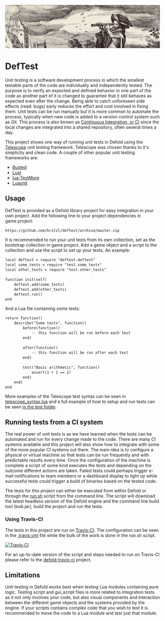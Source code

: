 ![](logo.jpg)

# DefTest
Unit testing is a software development process in which the smallest testable parts of the code are individually and independently tested. The purpose is to verify an expected and defined behavior in one part of the code as another part of it is changed to guarantee that it still behaves as expected even after the change. Being able to catch unforeseen side effects (read: bugs) early reduces the effort and cost involved in fixing them. Unit tests can be run manually but it is more common to automate the process, typically when new code is added to a version control system such as Git. This process is also known as [Continuous Integration, or CI](https://www.wikiwand.com/en/Continuous_integration) since the local changes are integrated into a shared repository, often several times a day.

This project shows one way of running unit tests in Defold using the [Telescope](https://github.com/norman/telescope) unit testing framework. Telescope was chosen thanks to it's simplicity and clean code. A couple of other popular unit testing frameworks are:

* [Busted](http://olivinelabs.com/busted/)
* [Lust](https://github.com/bjornbytes/lust)
* [lua-TestMore](https://github.com/fperrad/lua-TestMore)
* [Luaunit](https://github.com/bluebird75/luaunit)

## Usage
DefTest is provided as a Defold library project for easy integration in your own project. Add the following line to your project dependencies in game.project:

	https://github.com/britzl/deftest/archive/master.zip

It is recommended to run your unit tests from its own collection, set as the bootstrap collection in game.project. Add a game object and a script to the collection and use the script to set up your tests. An example:

	local deftest = require "deftest.deftest"
	local some_tests = require "test.some_tests"
	local other_tests = require "test.other_tests"

	function init(self)
		deftest.add(some_tests)
		deftest.add(other_tests)
		deftest.run()
	end

And a Lua file containing some tests:

	return function()
		describe("Some tests", function()
			before(function()
				-- this function will be run before each test
			end)

			after(function()
				-- this function will be run after each test
			end)

			test("Basic arithmetic", function()
				assert(1 + 1 == 2)
			end)
		end)
	end

More examples of the Telescope test syntax can be seen in [telescope_syntax.lua](https://github.com/britzl/deftest/blob/master/test/telescope_syntax.lua) and a full example of how to setup and run tests can be seen [in the test folder](https://github.com/britzl/deftest/tree/master/test).

## Running tests from a CI system
The real power of unit tests is as we have learned when the tests can be automated and run for every change made to the code. There are many CI systems available and this project will also show how to integrate with some of the more popular CI systems out there. The main idea is to configure a physical or virtual machine so that tests can be run frequently and with predictable results every time. Once the configuration of the machine is complete a script of some kind executes the tests and depending on the outcome different actions are taken. Failed tests could perhaps trigger e-mail notifications to team members or a dashboard display to light up while successful tests could trigger a build of binaries based on the tested code.

The tests for this project can either be executed from within Defold or through the [run.sh](https://github.com/britzl/deftest/blob/master/.test/run.sh) script from the command line. The script will download the latest headless version of the Defold engine and the command line build tool (bob.jar), build the project and run the tests.

### Using Travis-CI
The tests in this project are run on [Travis-CI](https://travis-ci.org/britzl/deftest). The configuration can be seen in the [.travis.yml](https://github.com/britzl/deftest/blob/master/.travis.yml) file while the bulk of the work is done in the run.sh script.

[![Travis-CI](https://travis-ci.org/britzl/deftest.svg?branch=master)]((https://travis-ci.org/britzl/deftest))

For an up-to-date version of the script and steps needed to run on Travis-CI please refer to the [defold-travis-ci](https://github.com/britzl/defold-travis-ci) project.

## Limitations
Unit testing in Defold works best when testing Lua modules containing pure logic. Testing script and gui_script files is more related to integration tests as it not only involves your code, but also visual components and interaction between the different game objects and the systems provided by the engine. If your scripts contains complex code that you wish to test it is recommended to move the code to a Lua module and test just that module.
